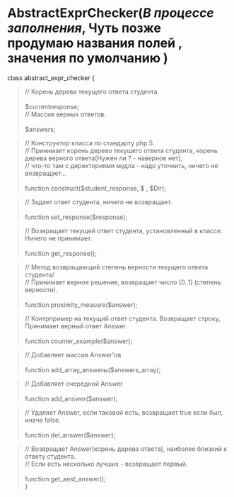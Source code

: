 # АbstractExprChecker(_В процессе заполнения_, Чуть позже продумаю названия полей , значения по умолчанию ) #

<?php
<br>class abstract_expr_checker {<br>
<blockquote>// Корень дерева текущего ответа студента.<br>
<br>$сurrentresponse;<br>
// Массив верных ответов.<br>
<br>$answers;</blockquote>

<blockquote>// Конструктор класса по стандарту php 5.<br>
// Принимает корень дерево текущего ответа студента, корень дерева верного ответа(Нужен ли ? - наверное нет),<br>
// что-то там с директориями мудла - надо уточнить, ничего не возвращает...<br>
<br>function construct($student_response, $ , $Dir);</blockquote>

<blockquote>// Задает ответ студента, ничего не возвращает.<br>
<br>function set_response($response);</blockquote>

<blockquote>// Возвращает текущей ответ студента, установленный в классе. Ничего не принимает.<br>
<br>function get_response();</blockquote>

<blockquote>// Метод возвращающий степень верности текущего ответа студента/<br>
// Принимает верное решение, возвращает число [0..1] (степень верности).<br>
<br>function proximity_measure($answer);</blockquote>

<blockquote>// Контрпример на текущий ответ студента. Возвращает строку, Принимает верный ответ Answer.<br>
<br>function сounter_example($answer);</blockquote>

<blockquote>// Добавляет массив Answer'ов<br>
<br>function add_array_answerы($answers_array);</blockquote>

<blockquote>// Добавляет очередной Answer<br>
<br>function add_answer($answer);</blockquote>

<blockquote>// Удаляет Answer, если таковой есть, возвращает true если был, иначе false.<br>
<br>function del_answer($answer);</blockquote>

<blockquote>// Возвращает Answer(корень дерева ответа), наиболее близкий к ответу студента.<br>
// Если есть несколько лучших - возвращает первый.<br>
<br>function get_aest_answer();<br>
}